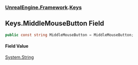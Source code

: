 ### [UnrealEngine.Framework](UnrealEngine_Framework.md 'UnrealEngine.Framework').[Keys](Keys.md 'UnrealEngine.Framework.Keys')
## Keys.MiddleMouseButton Field
```csharp
public const string MiddleMouseButton = MiddleMouseButton;
```
#### Field Value
[System.String](https://docs.microsoft.com/en-us/dotnet/api/System.String 'System.String')
